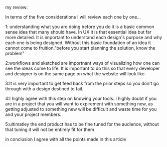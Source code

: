 my review:

In terms of the five considerations I will review each one by one...

1: understanding what you are doing before you do it is a basic common sense idea that many should have. In UX it is that essential idea but far more detailed. It is important to understand each design's purpose and why each one is being designed. Without this basic foundation of an idea it cannot come to fruition."before you start planning the solution, know the problem"

2:workflows and sketched are importnant ways of visualizing how one can see the ideas come to life. It is important to do this so that every developer and designer is on the same page on what the website will look like.

3:It is very important to get feed back from the prior steps so you don't go through with a design destined to fail.

4:I highly agree with this step on knowing your tools. I highly doubt if you are in a project that you will want to expirement with something new, as getting adjusted to something new will be difficult and waste time for you and your project members.

5:ultimatley the end product has to be fine tuned for the audience, without that tuning it will not be entirely fit for them

in conclusion I agree with all the points made in this article
